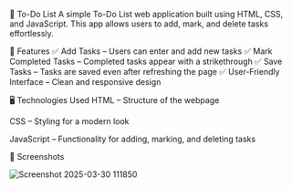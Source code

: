 📝 To-Do List
A simple To-Do List web application built using HTML, CSS, and JavaScript. This app allows users to add, mark, and delete tasks effortlessly.

🚀 Features
✅ Add Tasks – Users can enter and add new tasks
✅ Mark Completed Tasks – Completed tasks appear with a strikethrough
✅ Save Tasks – Tasks are saved even after refreshing the page
✅ User-Friendly Interface – Clean and responsive design

🖥️ Technologies Used
HTML – Structure of the webpage

CSS – Styling for a modern look

JavaScript – Functionality for adding, marking, and deleting tasks

📸 Screenshots

![Screenshot 2025-03-30 111850](https://github.com/user-attachments/assets/85c3c4aa-cced-4c9a-92d9-a5d998f29d26)


